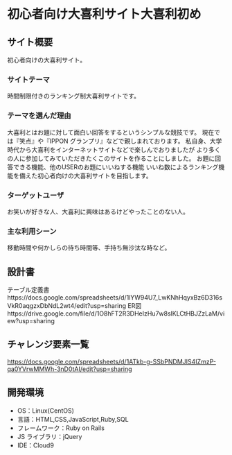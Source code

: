 # 初心者向け大喜利サイト大喜利初め

## サイト概要

初心者向けの大喜利サイト。

### サイトテーマ

時間制限付きのランキング制大喜利サイトです。

### テーマを選んだ理由

大喜利とはお題に対して面白い回答をするというシンプルな競技です。
現在では『笑点』や『IPPON グランプリ』などで親しまれております。
私自身、大学時代から大喜利をインターネットサイトなどで楽しんでおりましたが
より多くの人に参加してみていただきたくこのサイトを作ることにしました。
お題に回答できる機能、他のUSERのお題にいいねする機能
いいね数によるランキング機能を備えた初心者向けの大喜利サイトを目指します。

### ターゲットユーザ

お笑いが好きな人、大喜利に興味はあるけどやったことのない人。

### 主な利用シーン

移動時間や何かしらの待ち時間等、手持ち無沙汰な時など。

## 設計書

テーブル定義書https://docs.google.com/spreadsheets/d/1lYW94U7_LwKNhHqyxBz6D316sVkR0aqgzxDbNdL2wt4/edit?usp=sharing
ER図https://drive.google.com/file/d/1O8hFT2R3DHeIzHu7w8slKLCtHBJZzLaM/view?usp=sharing

## チャレンジ要素一覧

https://docs.google.com/spreadsheets/d/1ATkb-g-SSbPNDMJIS4IZmzP-qa0YVrwMMWh-3nD0tAI/edit?usp=sharing

## 開発環境

- OS：Linux(CentOS)
- 言語：HTML,CSS,JavaScript,Ruby,SQL
- フレームワーク：Ruby on Rails
- JS ライブラリ：jQuery
- IDE：Cloud9
